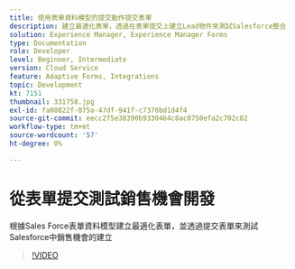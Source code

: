 ```yaml
---
title: 使用表單資料模型的提交動作提交表單
description: 建立最適化表單，透過在表單提交上建立Lead物件來測試Salesforce整合
solution: Experience Manager, Experience Manager Forms
type: Documentation
role: Developer
level: Beginner, Intermediate
version: Cloud Service
feature: Adaptive Forms, Integrations
topic: Development
kt: 7151
thumbnail: 331758.jpg
exl-id: fa00822f-075a-47df-941f-c7370bd1d4f4
source-git-commit: eecc275e38390b9330464c8ac0750efa2c702c82
workflow-type: tm+mt
source-wordcount: '57'
ht-degree: 0%

---
```


# 從表單提交測試銷售機會開發

根據Sales Force表單資料模型建立最適化表單，並透過提交表單來測試Salesforce中銷售機會的建立

>[!VIDEO](https://video.tv.adobe.com/v/331758?quality=12&learn=on)
